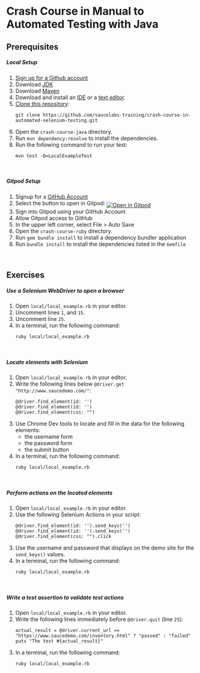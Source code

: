 # Crash Course in Manual to Automated Testing with Java

## Prerequisites
##### Local Setup
1. <a href="https://github.com/join" target="_blank">Sign up for a Github account</a>
2. Download [JDK](https://www.oracle.com/java/technologies/javase-downloads.html)
3. Download [Maven](https://maven.apache.org/download.cgi) 
4. Download and install an [IDE](https://www.jetbrains.com/idea/download/) or a [text editor](https://www.sublimetext.com/3).
5. [Clone this repository](https://github.com/saucelabs-training/crash-course-in-automated-selenium-testing.git):
    ```
    git clone https://github.com/saucelabs-training/crash-course-in-automated-selenium-testing.git
    ```
5. Open the `crash-course-java` directory.
6. Run `mvn dependency:resolve` to install the dependencies.
7. Run the following command to run your test:
    ```
    mvn test -D=LocalExampleTest
    ```
<br />

##### Gitpod Setup
1. Signup for a [GitHub Account](https://help.github.com/en/github/getting-started-with-github/signing-up-for-a-new-github-account)
2. Select the button to open in Gitpod: <a href="https://gitpod.io/#https://github.com/saucelabs-training/crash-course-in-automated-selenium-testing/tree/master/crash-course-ruby"><img src="open-in-gitpod.png" align="middle" title="Open in Gitpod"></a>
3. Sign into Gitpod using your GitHub Account.
4. Allow Gitpod access to GitHub
5. In the upper left corner, select File > Auto Save
6. Open the `crash-course-ruby` directory.
7. Run `gem bundle install` to install a dependency bundler application
8. Run `bundle install` to install the dependencies listed in the `Gemfile`

<br />

## Exercises

##### Use a Selenium WebDriver to open a browser
1. Open `local/local_example.rb` in your editor.
2. Uncomment lines `1`, and `15`.
3. Uncomment line `25`.
4. In a terminal, run the following command:
    ```
    ruby local/local_example.rb
    ```
   
<br />

##### Locate elements with Selenium
1. Open `local/local_example.rb` in your editor.
2. Write the following lines below `@driver.get "http://www.saucedemo.com/"`:
    ```
    @driver.find_element(id: '')
    @driver.find_element(id: '')
    @driver.find_element(css: "")
    ```
3. Use Chrome Dev tools to locate and fill in the data for the following elements:
    * the username form
    * the password form
    * the submit button
4. In a terminal, run the following command:
    ```
    ruby local/local_example.rb
    ```   

<br />

##### Perform actions on the located elements
1. Open `local/local_example.rb` in your editor.
2. Use the following Selenium Actions in your script:
    ```
    @driver.find_element(id: '').send_keys('')
    @driver.find_element(id: '').send_keys('')
    @driver.find_element(css: "").click
    ```
3. Use the username and password that displays on the demo site for the `send_keys()` values.
4. In a terminal, run the following command:
    ```
    ruby local/local_example.rb
    ```

<br />

##### Write a test assertion to validate test actions
1. Open `local/local_example.rb` in your editor.
2. Write the following lines immediately before `@driver.quit` (line `25`):
   ```
   actual_result = @driver.current_url == "https://www.saucedemo.com/inventory.html" ? "passed" : "failed"
   puts "The test #{actual_result}"
   ```
3. In a terminal, run the following command:
    ```
    ruby local/local_example.rb
    ```
   
<br />